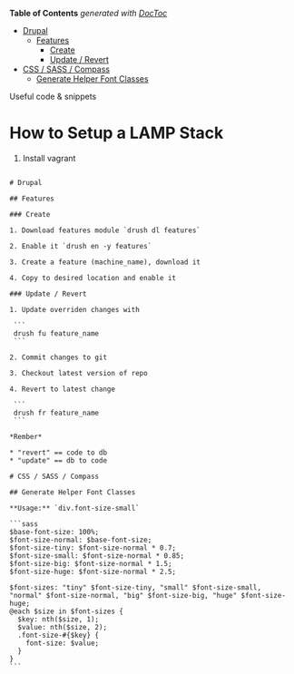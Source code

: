 <!-- START doctoc generated TOC please keep comment here to allow auto update -->
<!-- DON'T EDIT THIS SECTION, INSTEAD RE-RUN doctoc TO UPDATE -->
**Table of Contents**  *generated with [DocToc](https://github.com/thlorenz/doctoc)*

- [Drupal](#drupal)
  - [Features](#features)
    - [Create](#create)
    - [Update / Revert](#update--revert)
- [CSS / SASS / Compass](#css--sass--compass)
  - [Generate Helper Font Classes](#generate-helper-font-classes)

<!-- END doctoc generated TOC please keep comment here to allow auto update -->

Useful code & snippets

# How to Setup a LAMP Stack

1. Install vagrant  
``````

# Drupal

## Features

### Create

1. Download features module `drush dl features`

2. Enable it `drush en -y features`

3. Create a feature (machine_name), download it

4. Copy to desired location and enable it

### Update / Revert

1. Update overriden changes with

 ```
 drush fu feature_name
 ```

2. Commit changes to git

3. Checkout latest version of repo

4. Revert to latest change

 ```
 drush fr feature_name
 ```

*Rember*

* "revert" == code to db
* "update" == db to code

# CSS / SASS / Compass

## Generate Helper Font Classes

**Usage:** `div.font-size-small`

```sass
$base-font-size: 100%;
$font-size-normal: $base-font-size;
$font-size-tiny: $font-size-normal * 0.7;
$font-size-small: $font-size-normal * 0.85;
$font-size-big: $font-size-normal * 1.5;
$font-size-huge: $font-size-normal * 2.5;

$font-sizes: "tiny" $font-size-tiny, "small" $font-size-small, "normal" $font-size-normal, "big" $font-size-big, "huge" $font-size-huge;
@each $size in $font-sizes {
  $key: nth($size, 1);
  $value: nth($size, 2);
  .font-size-#{$key} {
    font-size: $value;
  }
}
```

